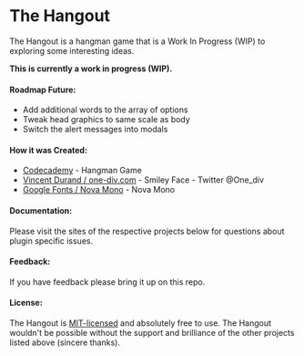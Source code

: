 # The Hangout

The Hangout is a hangman game that is a Work In Progress (WIP) to exploring some interesting ideas.

**This is currently a work in progress (WIP).**

#### Roadmap Future:

+ Add additional words to the array of options
+ Tweak head graphics to same scale as body
+ Switch the alert messages into modals


#### How it was Created:

+ [Codecademy][1] - Hangman Game
+ [Vincent Durand / one-div.com][2] - Smiley Face - Twitter @One_div
+ [Google Fonts / Nova Mono][3] - Nova Mono

#### Documentation:
Please visit the sites of the respective projects below for questions about plugin specific issues.

#### Feedback:
If you have feedback please bring it up on this repo.

#### License:
The Hangout is [MIT-licensed][4] and absolutely free to use. The Hangout wouldn't be possible without the support and brilliance of the other projects listed above (sincere thanks).

[1]: http://codecademy.com "Codecademy"
[2]: http://one-div.com "One Div"
[3]: http://google.com/fonts "Nova Mono"
[4]: http://opensource.org/licenses/mit-license.php "MIT License"
